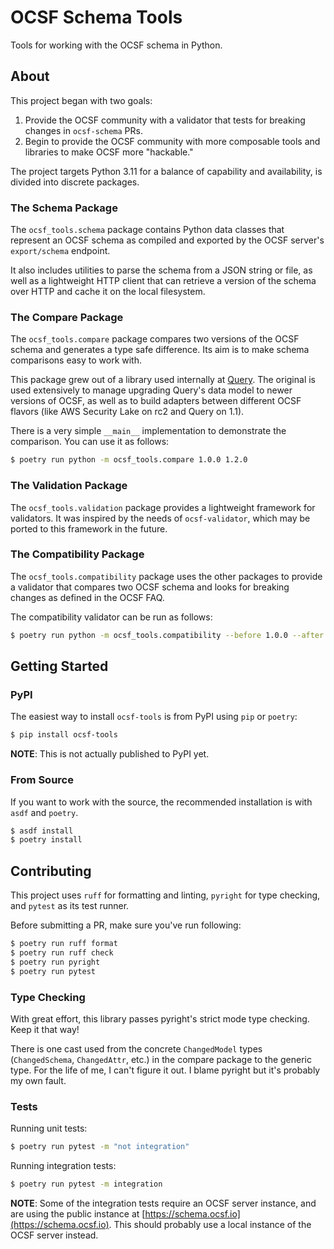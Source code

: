 # OCSF Schema Tools
Tools for working with the OCSF schema in Python.

## About
This project began with two goals:
1. Provide the OCSF community with a validator that tests for breaking changes in `ocsf-schema` PRs.
2. Begin to provide the OCSF community with more composable tools and libraries to make OCSF more "hackable."

The project targets Python 3.11 for a balance of capability and availability, is divided into discrete packages.

### The Schema Package
The `ocsf_tools.schema` package contains Python data classes that represent an OCSF schema as compiled and exported by the OCSF server's `export/schema` endpoint.

It also includes utilities to parse the schema from a JSON string or file, as well as a lightweight HTTP client that can retrieve a version of the schema over HTTP and cache it on the local filesystem.

### The Compare Package
The `ocsf_tools.compare` package compares two versions of the OCSF schema and
generates a type safe difference. Its aim is to make schema comparisons easy to
work with.

This package grew out of a library used internally at [Query](https://query.ai). The original is used extensively to manage upgrading Query's data model to newer versions of OCSF, as well as to build adapters between different OCSF flavors (like AWS Security Lake on rc2 and Query on 1.1). 

There is a very simple `__main__` implementation to demonstrate the comparison. You can use it as follows:

```sh
$ poetry run python -m ocsf_tools.compare 1.0.0 1.2.0
```

### The Validation Package 
The `ocsf_tools.validation` package provides a lightweight framework for
validators. It was inspired by the needs of `ocsf-validator`, which may be
ported to this framework in the future.

### The Compatibility Package
The `ocsf_tools.compatibility` package uses the other packages to provide a
validator that compares two OCSF schema and looks for breaking changes as
defined in the OCSF FAQ.

The compatibility validator can be run as follows:
```sh
$ poetry run python -m ocsf_tools.compatibility --before 1.0.0 --after 1.2.0 --cache ./cache
```

## Getting Started

### PyPI
The easiest way to install `ocsf-tools` is from PyPI using `pip` or `poetry`:
```sh
$ pip install ocsf-tools
```
**NOTE**: This is not actually published to PyPI yet.


### From Source
If you want to work with the source, the recommended installation is with `asdf` and `poetry`.

```sh
$ asdf install
$ poetry install
```

## Contributing
This project uses `ruff` for formatting and linting, `pyright` for type checking, and `pytest` as its test runner.

Before submitting a PR, make sure you've run following:
```sh
$ poetry run ruff format
$ poetry run ruff check
$ poetry run pyright
$ poetry run pytest
```

### Type Checking
With great effort, this library passes pyright's strict mode type checking. Keep
it that way!

There is one cast used from the concrete `ChangedModel` types (`ChangedSchema`,
`ChangedAttr`, etc.) in the compare package to the generic type. For the life of
me, I can't figure it out. I blame pyright but it's probably my own fault.

### Tests

Running unit tests:
```sh
$ poetry run pytest -m "not integration"
```

Running integration tests:
```sh
$ poetry run pytest -m integration
```
**NOTE**: Some of the integration tests require an OCSF server instance, and are
using the public instance at [https://schema.ocsf.io](https://schema.ocsf.io).
This should probably use a local instance of the OCSF server instead.